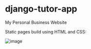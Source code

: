 # django-tutor-app
My Personal Business Website


Static pages build using HTML and CSS:

![image]("https://cdn.discordapp.com/attachments/714968085223702610/1136392371806945443/image.png")

